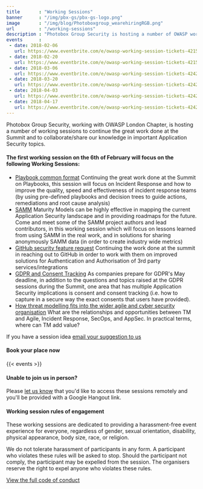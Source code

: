 ```yaml
---
title       : "Working Sessions"
banner      : "/img/pbx-gs/pbx-gs-logo.png"
image       : "/img/blog/Photoboxgroup_wearehiringRGB.png"
url         : "/working-sessions"
description : "Photobox Group Security is hosting a number of OWASP working sessions to discuss the hot topics in industy."
events      :
 - date: 2018-02-06
   url: https://www.eventbrite.com/e/owasp-working-session-tickets-42150953637
 - date: 2018-02-20
   url: https://www.eventbrite.com/e/owasp-working-session-tickets-42150963667
 - date: 2018-03-06
   url: https://www.eventbrite.com/e/owasp-working-session-tickets-42421848892
 - date: 2018-03-20
   url: https://www.eventbrite.com/e/owasp-working-session-tickets-42421937156
 - date: 2018-04-03
   url: https://www.eventbrite.com/e/owasp-working-session-tickets-42421966243
 - date: 2018-04-17
   url: https://www.eventbrite.com/e/owasp-working-session-tickets-42422014387
---
```

Photobox Group Security, working with OWASP London Chapter, is hosting a number of working sessions to continue the great work done at the Summit and to collaborate/share our knowledge in important Application Security topics.

#### The first working session on the 6th of February will focus on the following Working Sessions:

  - [Playbook common format](https://owaspsummit.org/Outcomes/Playbooks/Playbooks-Common-Format.html)
  Continuing the great work done at the Summit on Playbooks, this session will focus on Incident Response and how to improve the quality, speed and effectiveness of incident response teams (by using pre-defined playbooks and decision trees to guide actions, remediations and root cause analysis)
  - [SAMM](https://owaspsummit.org/Outcomes/OwaspSAMM/OWASP-SAMM.html)
  Maturity Models can be highly effective in mapping the current Application Security landscape and in providing roadmaps for the future. Come and meet some of the SAMM project authors and lead contributors, in this working session which will focus on lessons learned from using SAMM in the real work, and in solutions for sharing anonymously SAMM data (in order to create industry wide metrics)
  - [GitHub security feature request](https://owaspsummit.org/Outcomes/GitHub-Security-Feature-Request.html)
  Continuing the work done at the summit in reaching out to GitHub in order to work with them on improved solutions for Authentication and Authorisation of 3rd party services/integrations
  - [GDPR and Consent Tracking](https://owaspsummit.org/Outcomes/CISO/GDPR-letter.html)
  As companies prepare for GDPR's May deadline, in addition to the questions and topics raised at the GDPR sessions during the Summit, one area that has multiple Application Security implications is consent and consent tracking (i.e. how to capture in a secure way the exact consents that users have provided).
  -  [How threat modelling fits into the wider agile and cyber security organisation](https://owaspsummit.org/Outcomes/Threat-Model/Threat-Modeling-Where-do-I-Start.html)
  What are the relationships and opportunities between TM and Agile, Incident Response, SecOps, and AppSec. In practical terms, where can TM add value?
  
If you have a session idea [email your suggestion to us](mailto:project-cx@photobox.com)
  
#### Book your place now

{{< events >}}
  
#### Unable to join us in person?
Please [let us know](mailto:project-cx@photobox.com) that you'd like to access these sessions remotely and you'll be provided with a Google Hangout link.

#### Working session rules of engagement
These working sessions are dedicated to providing a harassment-free event experience for everyone, regardless of gender, sexual orientation, disability, physical appearance, body size, race, or religion. 

We do not tolerate harassment of participants in any form. A participant who violates these rules will be asked to stop. Should the participant not comply, the participant may be expelled from the session. The organisers reserve the right to expel anyone who violates these rules.

[View the full code of conduct](/page/code-of-conduct)


<!--
#### Continue the conversation at this year's Open Security Summit
[Book your place now](https://www.eventbrite.co.uk/e/open-security-summit-tickets-42524734626)
-->
